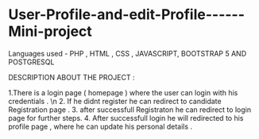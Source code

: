 # User-Profile-and-edit-Profile------Mini-project
Languages used - PHP , HTML , CSS , JAVASCRIPT, BOOTSTRAP 5 AND POSTGRESQL 


DESCRIPTION ABOUT THE PROJECT :

1.There is a login page ( homepage ) where the user can login with his credentials . \n
2. If he didnt register he can redirect to candidate Registration page .
3. after successfull Registraton he can redirect to login page for further steps.
4. After successfull login he will redirected to his profile page , where he can update his personal details .
